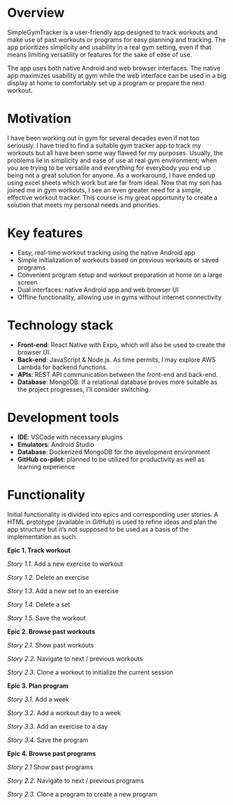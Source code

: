 # Overview

SimpleGymTracker is a user-friendly app designed to track workouts and make use of past workouts or programs for easy planning and tracking. The app prioritizes simplicity and usability in a real gym setting, even if that means limiting versatility or features for the sake of ease of use.

The app uses both native Android and web browser interfaces. The native app maximizes usability at gym while the web interface can be used in a big display at home to comfortably set up a program or prepare the next workout.

# Motivation

I have been working out in gym for several decades even if not too seriously. I have tried to find a suitable gym tracker app to track my workouts but all have been some way flawed for my purposes. Usually, the problems lie in simplicity and ease of use at real gym environment; when you are trying to be versatile and everything for everybody you end up being not a great solution for anyone. As a workaround, I have ended up using excel sheets which work but are far from ideal. Now that my son has joined me in gym workouts, I see an even greater need for a simple, effective workout tracker. This course is my great opportunity to create a solution that meets my personal needs and priorities.

# Key features

-   Easy, real-time workout tracking using the native Android app
-   Simple initialization of workouts based on previous workouts or saved programs
-   Convenient program setup and workout preparation at home on a large screen
-   Dual interfaces: native Android app and web browser UI
-   Offline functionality, allowing use in gyms without internet connectivity

# Technology stack

-   **Front-end**: React Native with Expo, which will also be used to create the browser UI.
-   **Back-end**: JavaScript & Node.js. As time permits, I may explore AWS Lambda for backend functions.
-   **APIs**: REST API communication between the front-end and back-end.
-   **Database**: MongoDB. If a relational database proves more suitable as the project progresses, I’ll consider switching.

# Development tools

-   **IDE**: VSCode with necessary plugins
-   **Emulators**: Android Studio
-   **Database**: Dockerized MongoDB for the development environment
-   **GitHub co-pilot:** planned to be utilized for productivity as well as learning experience

# Functionality

Initial functionality is divided into epics and corresponding user stories. A HTML prototype (available in GitHub) is used to refine ideas and plan the app structure but it’s not supposed to be used as a basis of the implementation as such.

**Epic 1. Track workout**

*Story 1.1.* Add a new exercise to workout

*Story 1.2.* Delete an exercise

*Story 1.3.* Add a new set to an exercise

*Story 1.4.* Delete a set

*Story 1.5.* Save the workout

**Epic 2. Browse past workouts**

*Story 2.1.* Show past workouts

*Story 2.2.* Navigate to next / previous workouts

*Story 2.3.* Clone a workout to initialize the current session

**Epic 3. Plan program**

*Story 3.1.* Add a week

*Story 3.2.* Add a workout day to a week

*Story 3.3.* Add an exercise to a day

*Story 3.4.* Save the program

**Epic 4. Browse past programs**

*Story 2.1* Show past programs

*Story 2.2.* Navigate to next / previous programs

*Story 2.3.* Clone a program to create a new program
